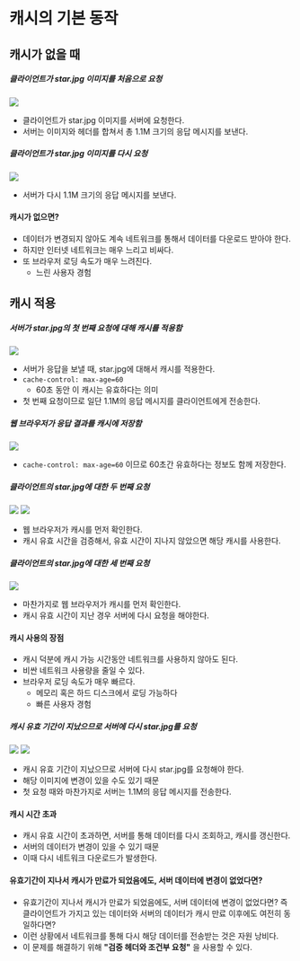 # 캐시의 기본 동작

## 캐시가 없을 때

##### 클라이언트가 star.jpg 이미지를 처음으로 요청
![](스크린샷%202022-04-26%20오후%201.52.44.png)
- 클라이언트가 star.jpg 이미지를 서버에 요청한다.
- 서버는 이미지와 헤더를 합쳐서 총 1.1M 크기의 응답 메시지를 보낸다.

##### 클라이언트가 star.jpg 이미지를 다시 요청
![](스크린샷%202022-04-26%20오후%201.54.35.png)
- 서버가 다시 1.1M 크기의 응답 메시지를 보낸다.

#### 캐시가 없으면?
- 데이터가 변경되지 않아도 계속 네트워크를 통해서 데이터를 다운로드 받아야 한다.
- 하지만 인터넷 네트워크는 매우 느리고 비싸다.
- 또 브라우저 로딩 속도가 매우 느려진다.
	- 느린 사용자 경험


## 캐시 적용

##### 서버가 star.jpg의 첫 번째 요청에 대해 캐시를 적용함
![](스크린샷%202022-04-26%20오후%201.55.41.png)
- 서버가 응답을 보낼 때, star.jpg에 대해서 캐시를 적용한다.
- `cache-control: max-age=60`
	- 60초 동안 이 캐시는 유효하다는 의미
- 첫 번째 요청이므로 일단 1.1M의 응답 메시지를 클라이언트에게 전송한다.

##### 웹 브라우저가 응답 결과를 캐시에 저장함
![](스크린샷%202022-04-26%20오후%201.59.10.png)
- `cache-control: max-age=60` 이므로 60초간 유효하다는 정보도 함께 저장한다.

##### 클라이언트의 star.jpg에 대한 두 번째 요청
![](스크린샷%202022-04-26%20오후%202.00.25.png)
![](스크린샷%202022-04-26%20오후%202.01.10.png)
- 웹 브라우저가 캐시를 먼저 확인한다.
- 캐시 유효 시간을 검증해서, 유효 시간이 지나지 않았으면 해당 캐시를 사용한다.

##### 클라이언트의 star.jpg에 대한 세 번째 요청
![](스크린샷%202022-04-26%20오후%202.02.25.png)
- 마찬가지로 웹 브라우저가 캐시를 먼저 확인한다.
- 캐시 유효 시간이 지난 경우 서버에 다시 요청을 해야한다.

#### 캐시 사용의 장점
- 캐시 덕분에 캐시 가능 시간동안 네트워크를 사용하지 않아도 된다.
- 비싼 네트워크 사용량을 줄일 수 있다.
- 브라우저 로딩 속도가 매우 빠르다.
	- 메모리 혹은 하드 디스크에서 로딩 가능하다
	- 빠른 사용자 경험

##### 캐시 유효 기간이 지났으므로 서버에 다시 star.jpg를 요청
![](스크린샷%202022-04-26%20오후%202.03.09.png)
![](스크린샷%202022-04-26%20오후%202.03.18.png)
- 캐시 유효 기간이 지났으므로 서버에 다시 star.jpg를 요청해야 한다.
- 해당 이미지에 변경이 있을 수도 있기 때문
- 첫 요청 때와 마찬가지로 서버는 1.1M의 응답 메시지를 전송한다.

#### 캐시 시간 초과
- 캐시 유효 시간이 초과하면, 서버를 통해 데이터를 다시 조회하고, 캐시를 갱신한다.
- 서버의 데이터가 변경이 있을 수 있기 때문
- 이때 다시 네트워크 다운로드가 발생한다.


#### 유효기간이 지나서 캐시가 만료가 되었음에도, 서버 데이터에 변경이 없었다면?
- 유효기간이 지나서 캐시가 만료가 되었음에도, 서버 데이터에 변경이 없었다면? 즉 클라이언트가 가지고 있는 데이터와 서버의 데이터가 캐시 만료 이후에도 여전히 동일하다면?
- 이런 상황에서 네트워크를 통해 다시 해당 데이터를 전송받는 것은 자원 낭비다.
- 이 문제를 해결하기 위해 **"검증 헤더와 조건부 요청"** 을 사용할 수 있다.